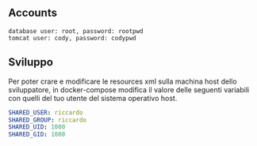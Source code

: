 ## Accounts
```text
database user: root, password: rootpwd
tomcat user: cody, password: codypwd
```
## Sviluppo
Per poter crare e modificare le resources xml sulla machina host dello sviluppatore, 
in docker-compose modifica il valore delle seguenti variabili con quelli del tuo utente del sistema operativo host.
```yml
SHARED_USER: riccardo
SHARED_GROUP: riccardo
SHARED_UID: 1000
SHARED_GID: 1000
```
